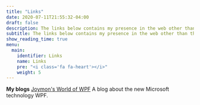 ```yaml
---
title: "Links"
date: 2020-07-11T21:55:32-04:00
draft: false
description: The links below contains my presence in the web other than this site.Those links include my blogs,photo galleries and profiles in various social sites.
subtitle: The links below contains my presence in the web other than this site.Those links include my blogs,photo galleries and profiles in various social sites.
show_reading_time: true
menu:
  main:
    identifier: Links
    name: Links
    pre: "<i class='fa fa-heart'></i>"
    weight: 5
---
```


**My blogs**
[Joymon's World of WPF](http://www.joyfulwpf.blogspot.com/) A blog about the new Microsoft technology WPF.
 